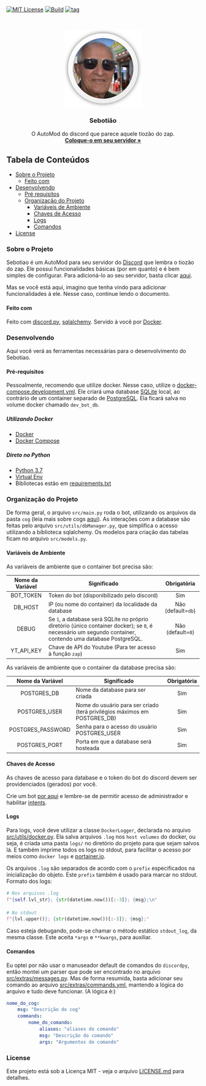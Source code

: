 [![MIT License](https://img.shields.io/github/license/LombardiDaniel/Sebotiao.svg?style=for-the-badge&logo=LibreOffice&logoColor=white)](LICENSE.md)
[![Build](https://img.shields.io/github/workflow/status/LombardiDaniel/Sebotiao/Builds%20bot%20update/master?style=for-the-badge&logo=github-actions&logoColor=white)](https://github.com/LombardiDaniel/Sebotiao/actions)
[![tag](https://img.shields.io/github/v/release/LombardiDaniel/Sebotiao?style=for-the-badge)](https://github.com/LombardiDaniel/Sebotiao/releases)

<br />
<p align="center">
  <a href="https://discord.com/api/oauth2/authorize?client_id=795344842305175593&permissions=8&scope=bot">
    <img src="LOGO.png" alt="LOGO" width="200" height="200">
  </a>

  <h3 align="center">Sebotião</h3>

  <p align="center">
    O AutoMod do discord que parece aquele tiozão do zap.
    <br />
    <a target="_blank" href="https://discord.com/api/oauth2/authorize?client_id=795344842305175593&permissions=8&scope=bot"><strong>Coloque-o em seu servidor »</strong></a>
  </p>
</p>

## Tabela de Conteúdos

-   [Sobre o Projeto](#sobre-o-projeto)
    -   [Feito com](#feito-com)
-   [Desenvolvendo](#desenvolvendo)
    -   [Pré requisitos](#pré-requisitos)
    -   [Organização do Projeto](#organização-do-projeto)
        -   [Variáveis de Ambiente](#variáveis-de-ambiente)
        -   [Chaves de Acesso](#chaves-de-acesso)
        -   [Logs](#logs)
        -   [Comandos](#comandos)
-   [License](#license)

### Sobre o Projeto

Sebotiao é um AutoMod para seu servidor do [Discord](https://discord.com) que lembra o tiozão do zap. Ele possui funcionalidades básicas (por em quanto) e é bem simples de configurar. Para adicioná-lo ao seu servidor, basta clicar [aqui](https://discord.com/api/oauth2/authorize?client_id=795344842305175593&permissions=8&scope=bot).

Mas se você está aqui, imagino que tenha vindo para adicionar funcionalidades à ele. Nesse caso, continue lendo o documento.

#### Feito com

Feito com [discord.py](https://discordpy.readthedocs.io/en/latest/), [sqlalchemy](https://www.sqlalchemy.org). Servido à você por [Docker](https://www.docker.com).

### Desenvolvendo

Aqui você verá as ferramentas necessárias para o desenvolvimento do Sebotiao.

#### Pré-requisitos

Pessoalmente, recomendo que utilize docker. Nesse caso, utilize o [docker-compose.development.yml](https://github.com/LombardiDaniel/Sebotiao/blob/master/docker-compose.development.yml). Ele criará uma database [SQLite](https://www.sqlite.org/index.html) local, ao contrário de um container separado de [PostgreSQL](https://www.postgresql.org). Ela ficará salva no volume docker chamado `dev_bot_db`.

##### Utilizando Docker

-   [Docker](https://www.docker.com)
-   [Docker Compose](https://docs.docker.com/compose/)

##### Direto no Python

-   [Python 3.7](https://www.python.org)
-   [Virtual Env](https://pypi.org/project/virtualenv/)
-   Bibliotecas estão em [requirements.txt](https://github.com/LombardiDaniel/Sebotiao/blob/master/requirements.txt)

### Organização do Projeto

De forma geral, o arquivo `src/main.py` roda o bot, utilizando os arquivos da pasta `cog` (leia mais sobre cogs [aqui](https://discordpy.readthedocs.io/en/latest/ext/commands/cogs.html)). As interações com a database são feitas pelo arquivo `src/utils/dbManager.py`, que simplifica o acesso utilizando a biblioteca sqlalchemy. Os modelos para criação das tabelas ficam no arquivo `src/models.py`.

#### Variáveis de Ambiente

As variáveis de ambiente que o container bot precisa são:

| Nome da Variável | Significado                                                                                                                                                |     Obrigatória    |
| :--------------: | ---------------------------------------------------------------------------------------------------------------------------------------------------------- | :----------------: |
|     BOT_TOKEN    | Token do bot (disponibilizado pelo discord)                                                                                                                |         Sim        |
|      DB_HOST     | IP (ou nome do container) da localidade da database                                                                                                        | Não (default=`db`) |
|       DEBUG      | Se `1`, a database será SQLite no próprio diretório (único container docker); se `0`, é necessário um segundo container, contendo uma database PostgreSQL. |  Não (default=`0`) |
|    YT_API_KEY    | Chave de API do Youtube (Para ter acesso à função `zap`)                                                                                                   |         Sim        |

As variáveis de ambiente que o container da database precisa são:

|  Nome da Variável | Significado                                                               | Obrigatória |
| :---------------: | ------------------------------------------------------------------------- | :---------: |
|    POSTGRES_DB    | Nome da database para ser criada                                          |     Sim     |
|   POSTGRES_USER   | Nome do usuário para ser criado (terá privilégios máximos em POSTGRES_DB) |     Sim     |
| POSTGRES_PASSWORD | Senha para o acesso do usuário POSTGRES_USER                              |     Sim     |
|   POSTGRES_PORT   | Porta em que a database será hosteada                                     |     Sim     |

#### Chaves de Acesso

As chaves de acesso para database e o token do bot do discord devem ser providenciados (gerados) por você.

Crie um bot [por aqui](https://discord.com/developers/applications/) e lembre-se de permitir acesso de administrador e habilitar [intents](https://discordpy.readthedocs.io/en/latest/intents.html).

#### Logs

Para logs, você deve utilizar a classe `DockerLogger`, declarada no arquivo [src/utils/docker.py](src/utils/docker.py). Ela salva arquivos `.log` nos `host volumes` do docker, ou seja, é criada uma pasta `logs/` no diretório do projeto para que sejam salvos lá. E também imprime todos os logs no stdout, para facilitar o acesso por meios como `docker logs` e [portainer.io](https://www.portainer.io).

Os arquivos `.log` são separados de acordo com o `prefix` especificados na inicialização do objeto. Este `prefix` também é usado para marcar no stdout. Formato dos logs:

```py
# Nos arquivos .log
f"{self.lvl_str}; {str(datetime.now())[:-3]}; {msg};\n"

# No stdout
f"{lvl.upper()}; {str(datetime.now())[:-3]}; {msg};"
```

Caso esteja debugando, pode-se chamar o método estático `stdout_log`, da mesma classe. Este aceita `*args` e `**kwargs`, para auxiliar.

#### Comandos

Eu optei por não usar o manuseador default de comandos do `discordpy`, então montei um parser que pode ser encontrado no arquivo [src/extras/messages.py](src/extras/messages.py). Mas de forma resumida, basta adicionar seu comando ao arquivo [src/extras/commands.yml](src/extras/commands.yml), mantendo a lógica do arquivo e tudo deve funcionar. (A lógica é:)

```yaml
nome_do_cog:
    msg: "Descrição do cog"
    commands:
        nome_do_comando:
            aliases: "aliases do comando"
            msg: "Descrição do comando"
            args: "Argumentos do comando"
```

### License

Este projeto está sob a Licença MIT - veja o arquivo [LICENSE.md](LICENSE.md) para detalhes.
